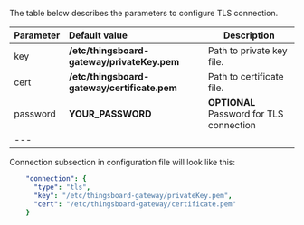 The table below describes the parameters to configure TLS connection.

|**Parameter**|**Default value**|**Description**|
|:-|:-|-
| key                      | **/etc/thingsboard-gateway/privateKey.pem**  | Path to private key file.                |
| cert                     | **/etc/thingsboard-gateway/certificate.pem** | Path to certificate file.                |
| password                 | **YOUR_PASSWORD**                            | **OPTIONAL** Password for TLS connection |
|---    

Connection subsection in configuration file will look like this: 

```yaml
    "connection": {
      "type": "tls",
      "key": "/etc/thingsboard-gateway/privateKey.pem",
      "cert": "/etc/thingsboard-gateway/certificate.pem"
    }
```
